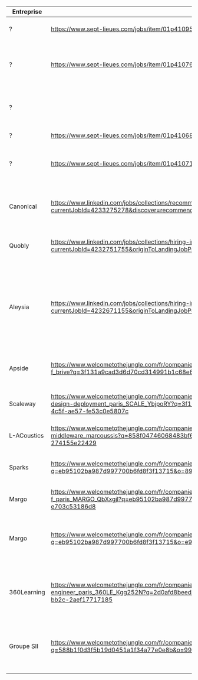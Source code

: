 
| **Entreprise** | **Offre**                                                                                                                                                                                                        | **Poste**                                                       | Lieu                                                                                                                                           | Stack                                                                                  | CV  | LM  | Candidature | Reponses |
| -------------- | ---------------------------------------------------------------------------------------------------------------------------------------------------------------------------------------------------------------- | --------------------------------------------------------------- | ---------------------------------------------------------------------------------------------------------------------------------------------- | -------------------------------------------------------------------------------------- | --- | --- | ----------- | -------- |
| ?              | https://www.sept-lieues.com/jobs/item/01p410953?fromSearch=true                                                                                                                                                  | Software engineer Python                                        | Paris                                                                                                                                          | Python, Flask. FastAPI, AWS. Rabbit                                                    |     |     |             |          |
| ?              | https://www.sept-lieues.com/jobs/item/01p410764?fromSearch=true                                                                                                                                                  | Dev Backend Python                                              | Paris                                                                                                                                          | Python, SQL Alchemy, Celery, Kubernetes, Docker, Nomad, Pyra                           |     |     |             |          |
| ?              |                                                                                                                                                                                                                  | SW Developer C++/Multithreading                                 | Issy les Moulineaux                                                                                                                            | C++(17), Windows, VS, Linux, Makefile, CMake, Eclipse, Git, Gilab, Jen                 |     |     |             |          |
| ?              | https://www.sept-lieues.com/jobs/item/01p410684?fromSearch=true                                                                                                                                                  | Software Engineer (Python/PyQT)                                 | ?                                                                                                                                              | Python,                                                                                |     |     |             |          |
| ?              | https://www.sept-lieues.com/jobs/item/01p410711?fromSearch=true                                                                                                                                                  | C++/Python Engineer (Data Structures)                           | ?                                                                                                                                              | C++17, Linux, Windows, Git, Algorithms, Data Structure, EDA, FPG                       |     |     |             |          |
| Canonical      | https://www.linkedin.com/jobs/collections/recommended/?currentJobId=4233275278&discover=recommended&discoveryOrigin=JOBS_HOME_JYMBII                                                                             | Software Engineer - Python - Ubuntu Pro client - graduate level | Full remote                                                                                                                                    | Python, Ubuntu Linux, CI, end-system contract managment, Debian pa                     |     |     |             |          |
| Quobly         | https://www.linkedin.com/jobs/collections/hiring-in-network/?currentJobId=4232751755&originToLandingJobPostings=4233391796%2C4232751755%2C4231823037                                                             | Quantum Software Stack engineer                                 | Grenoble                                                                                                                                       | Python, OOP, C/C++ or Rust, quantum programmatio                                       |     |     |             |          |
| Aleysia        | https://www.linkedin.com/jobs/collections/hiring-in-network/?currentJobId=4232671155&originToLandingJobPostings=4233391796%2C4232751755%2C4231823037                                                             | Dev Python                                                      | Grenoble     Python sous Linux, FastApi, Flask ou Django, Pandas.  Numpy, Git Docker, Kubernetes, outil Big Data, environnement Cloud ig Data, |                                                                                        |     |     |             |          |
| Apside         | https://www.welcometothejungle.com/fr/companies/apside/jobs/ingenieur-developpeur-banc-de-test-h-f_brive?q=3f131a9cad3d6d70cd314991b1c68e6c&o=ccfe5d9e-79cb-4571-88bb-cf033bdaced0                               | Développeur logiciel Python H/F                                 | Brive-la-Gaillarde                                                                                                                             | Python, Teststand, radiofrequence, electronique                                        |     |     |             |          |
| Scaleway       | https://www.welcometothejungle.com/fr/companies/scaleway/jobs/system-software-engineer-instances-design-deployment_paris_SCALE_YbjpoRY?q=3f131a9cad3d6d70cd314991b1c68e6c&o=5f1aa2df-f523-4c5f-ae57-fe53c0e5807c | Software Engineer Instance Control Plane                        | Paris, Lille, Toulouse, Lyon, Bordeaux                                                                                                         | Python, SQL, Linux, Nomad - Salt - Ansible, QEMU -KVM virtualization,                  |     |     |             |          |
| L-ACoustics    | https://www.welcometothejungle.com/fr/companies/l-acoustics/jobs/software-developer-middleware_marcoussis?q=858f04746068483bf6be9182bea9df47&o=9699d205-3834-400d-921f-274155e22429                              | Software Developer, Middleware                                  | Marcoussis                                                                                                                                     | C++, Qt, Git, Scrum                                                                    |     |     |             |          |
| Sparks         | https://www.welcometothejungle.com/fr/companies/spark/jobs/data-analyst_paris?q=eb95102ba987d997700b6fd8f3f13715&o=890aa2e0-f7b8-4a1d-b9d4-3146f3d3e86d                                                          | Software Engineer                                               | Paris                                                                                                                                          | Python/TS ,SQL, CI/CD et cloud, algorithmie et design pattern                          |     |     |             |          |
| Margo          | https://www.welcometothejungle.com/fr/companies/margo/jobs/developpeur-python-r-d-h-f_paris_MARGO_QbXxgjl?q=eb95102ba987d997700b6fd8f3f13715&o=be372989-08d7-4335-b03f-e703c53186d8                              | Developpeur Python R&D                                          | Paris                                                                                                                                          | Python, C++, JS, Linux                                                                 |     |     |             |          |
| Margo          | https://www.welcometothejungle.com/fr/companies/margo/jobs/developpeur-python-r-d-h-f_paris?q=eb95102ba987d997700b6fd8f3f13715&o=e98e4d38-f45b-439c-a23c-dcba65965df3                                            | Developpeur Python R                                            | Paris                                                                                                                                          | Python, Pandas, Numpy, Spark, Kafka, jenkins, Autosys, Pycharm, SQL, PL SQL            |     |     |             |          |
| 360Learning    | https://www.welcometothejungle.com/fr/companies/360learning/jobs/software-engineer_paris_360LE_Kgg252N?q=2d0afd8beeda3d82e816b1a4415f065a&o=dd0f46bf-bf90-4ea1-bb2c-2aef17717185                                 | Software engineer                                               | Paris                                                                                                                                          | FullStack programming, JS, algorithms, product-oriented mindset, English(B2)           |     |     |             |          |
| Groupe SII     | https://www.welcometothejungle.com/fr/companies/sii/jobs/developpeur-python-f-h_montpellier?q=588b1f0d3f5b19d0451a1f34a77e0e8b&o=991eaa65-3f46-4386-8b67-308aa89ff1f7                                            | Développeur Python                                              | Rennes                                                                                                                                         | • Python, FastAPI      <br>• GitLab CI/CD ; Helm, ArgoCD      <br>• Docker, Kubernetes |     |     |             |          |
